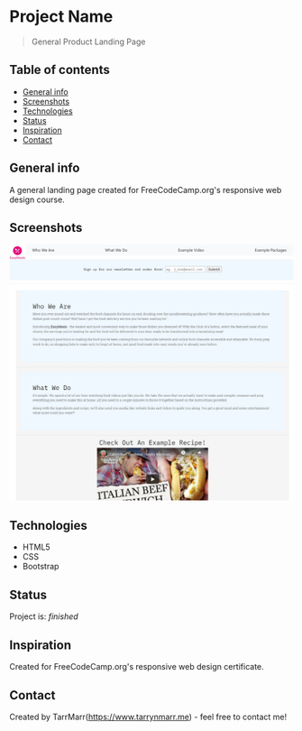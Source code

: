 # Project Name
> General Product Landing Page  

## Table of contents
* [General info](#general-info)
* [Screenshots](#screenshots)
* [Technologies](#technologies)
* [Status](#status)
* [Inspiration](#inspiration)
* [Contact](#contact)

## General info
A general landing page created for FreeCodeCamp.org's responsive web design course.  

## Screenshots
![Example screenshot](https://github.com/TarrMarr/productLandingPage/blob/master/screenshot.JPG)

## Technologies
* HTML5
* CSS
* Bootstrap

## Status
Project is: _finished_

## Inspiration
Created for FreeCodeCamp.org's responsive web design certificate.  

## Contact
Created by TarrMarr(https://www.tarrynmarr.me) - feel free to contact me!
